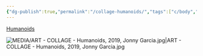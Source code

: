 ```yaml
---
{"dg-publish":true,"permalink":"/collage-humanoids/","tags":["c/body","c/eye","c/nose","c/sounds","c/mouth","c/boot","c/feet","c/foot","c/subway","c/N/MY","collage/year-2019","collage/landscape"],"created":"2024-06-28T12:56:50.000-04:00","updated":"2025-08-27T10:14:26.974-04:00"}
---
```



[Humanoids](https://www.instagram.com/p/Bx3wiYwhYUX/)

![MEDIA/ART - COLLAGE - Humanoids, 2019, Jonny Garcia.jpg|ART - COLLAGE - Humanoids, 2019, Jonny Garcia.jpg](/img/user/MEDIA/ART%20-%20COLLAGE%20-%20Humanoids,%202019,%20Jonny%20Garcia.jpg)
